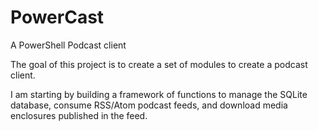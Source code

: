 
# PowerCast

A PowerShell Podcast client

The goal of this project is to create a set of modules to create a podcast client.

I am starting by building a framework of functions to manage the SQLite database, consume RSS/Atom podcast feeds, and download media enclosures published in the feed.
